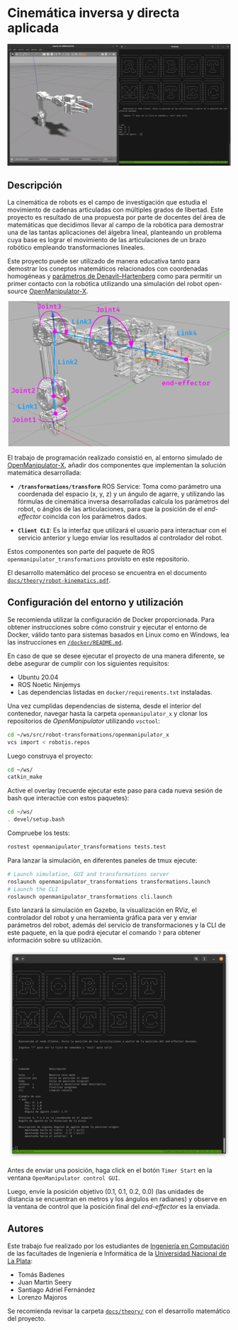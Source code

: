 # Cinemática inversa y directa aplicada

<p align="center">
  <img src="docs/demo.gif" />
</p>

## Descripción

La cinemática de robots es el campo de investigación que estudia el movimiento de cadenas
articuladas con múltiples grados de libertad. Este proyecto es resultado de una propuesta
por parte de docentes del área de matemáticas que decidimos llevar al campo de la robótica
para demostrar una de las tantas aplicaciones del álgebra lineal, planteando un problema
cuya base es lograr el movimiento de las articulaciones de un brazo robótico empleando
transformaciones lineales.

Este proyecto puede ser utilizado de manera educativa tanto para demostrar los coneptos
matemáticos relacionados con coordenadas homogéneas y [parámetros de Denavit–Hartenberg](https://en.wikipedia.org/wiki/Denavit%E2%80%93Hartenberg_parameters)
como para permitir un primer contacto con la robótica utilizando una simulación del robot
open-source [OpenManipulator-X](https://emanual.robotis.com/docs/en/platform/openmanipulator_x/overview/).

<p align="center">
  <img src="docs/diagram_annotated.png" width="500" />
</p>

El trabajo de programación realizado consistió en, al entorno simulado de [OpenManipulator-X](https://emanual.robotis.com/docs/en/platform/openmanipulator_x/overview/),
añadir dos componentes que implementan la solución matemática desarrollada:

- **`/transformations/transform`** ROS Service: Toma como parámetro una coordenada del
  espacio (x, y, z) y un ángulo de agarre, y utilizando las fórmulas de cinemática inversa
  desarrolladas calcula los parámetros del robot, o ánglos de las articulaciones, para que
  la posición de el _end-effector_ coincida con los parámetros dados.

- **`Client CLI`**: Es la interfaz que utilizará el usuario para interactuar con el servicio
  anterior y luego enviar los resultados al controlador del robot.

Estos componentes son parte del paquete de ROS `openmanipulator_transformations` provisto en este repositorio.

El desarrollo matemático del proceso se encuentra en el documento [`docs/theory/robot-kinematics.pdf`](https://github.com/b-Tomas/robot-kinematics/blob/main/docs/theory/robot-kinematics.pdf).

## Configuración del entorno y utilización

Se recomienda utilizar la configuración de Docker proporcionada. Para obtener instrucciones sobre cómo construir y ejecutar el entorno de Docker, válido tanto para sistemas basados en Linux como en Windows, lea las instrucciones en [`/docker/README.md`](https://github.com/b-Tomas/robot-kinematics/blob/main/docker/README.md).

En caso de que se desee ejecutar el proyecto de una manera diferente, se debe asegurar de cumplir con los siguientes requisitos:
* Ubuntu 20.04
* ROS Noetic Ninjemys
* Las dependencias listadas en `docker/requirements.txt` instaladas.

Una vez cumplidas dependencias de sistema, desde el interior del contenedor, navegar hasta la carpeta `openmanipulator_x` y clonar los repositorios de _OpenManipulator_ utilizando `vsctool`:

```sh
cd ~/ws/src/robot-transformations/openmanipulator_x
vcs import < robotis.repos
```

Luego construya el proyecto:

```sh
cd ~/ws/
catkin_make
```

Active el overlay (recuerde ejecutar este paso para cada nueva sesión de bash que interactúe con estos paquetes):

```sh
cd ~/ws/
. devel/setup.bash
```

Compruebe los tests:

```sh
rostest openmanipulator_transformations tests.test
```

Para lanzar la simulación, en diferentes paneles de tmux ejecute:

```sh
# Launch simulation, GUI and transformations server
roslaunch openmanipulator_transformations transformations.launch
# Launch the CLI
roslaunch openmanipulator_transformations cli.launch
```

Esto lanzará la simulación en Gazebo, la visualización en RViz, el controlador del robot y una
herramienta gráfica para ver y enviar parámetros del robot, además del servicio de transformaciones
y la CLI de este paquete, en la que podrá ejecutar el comando `?` para obtener información sobre su
utilización.

<p align="center">
  <img src="docs/cli.png" />
</p>

Antes de enviar una posición, haga click en el botón `Timer Start` en la ventana
`OpenManipulator control GUI`.

Luego, envíe la posición objetivo (0.1, 0.1, 0.2, 0.0) (las unidades de distancia se encuentran en
metros y los ángulos en radianes) y observe en la ventana de control que la posición final del
_end-effector_ es la enviada.

## Autores

Este trabajo fue realizado por los estudiantes de [Ingeniería en Computación](https://ic.info.unlp.edu.ar/)
de las facultades de Ingeniería e Informática de la [Universidad Nacional de La Plata](https://unlp.edu.ar):

- Tomás Badenes
- Juan Martín Seery
- Santiago Adriel Fernández
- Lorenzo Majoros

Se recomienda revisar la carpeta [`docs/theory/`](https://github.com/b-Tomas/robot-kinematics/tree/main/docs/theory) con el desarrollo matemático del proyecto.
